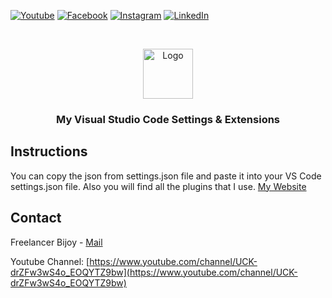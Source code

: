 [![Youtube][youtube-shield]][youtube-url]
[![Facebook][facebook-shield]][facebook-url]
[![Instagram][instagram-shield]][instagram-url]
[![LinkedIn][linkedin-shield]][linkedin-url]

<!-- PROJECT LOGO -->
<br />
<p align="center">
    <img src="https://freelancerbijoy.xyz/img/profile.jpg" alt="Logo" width="80" height="80">
  </a>

  <h3 align="center">My Visual Studio Code Settings & Extensions</h3>

<!-- Insructions -->

## Instructions

You can copy the json from settings.json file and paste it into your VS Code settings.json file. Also you will find all the plugins that I use.
<a href="https://freelancerbijoy.xyz">My Website</a>
<!-- CONTACT -->

## Contact

Freelancer Bijoy - [Mail](mailto:infobijoychandradas@gmail.com)

Youtube Channel: [https://www.youtube.com/channel/UCK-drZFw3wS4o_EOQYTZ9bw](https://www.youtube.com/channel/UCK-drZFw3wS4o_EOQYTZ9bw)

<!-- MARKDOWN LINKS & IMAGES -->

[youtube-shield]: https://img.shields.io/badge/-Youtube-black.svg?style=flat-square&logo=youtube&color=555&logoColor=white
[youtube-url]: https://www.youtube.com/channel/UCK-drZFw3wS4o_EOQYTZ9bw
[facebook-shield]: https://img.shields.io/badge/-Facebook-black.svg?style=flat-square&logo=facebook&color=555&logoColor=white
[facebook-url]: https://www.facebook.com/FreelancerBijoyChandraDas/
[instagram-shield]: https://img.shields.io/badge/-Instagram-black.svg?style=flat-square&logo=instagram&color=555&logoColor=white
[instagram-url]: https://www.instagram.com/infobijoychandradas
[linkedin-shield]: https://img.shields.io/badge/-LinkedIn-black.svg?style=flat-square&logo=linkedin&colorB=555
[linkedin-url]: https://www.linkedin.com/in/infobijoychandradas/
